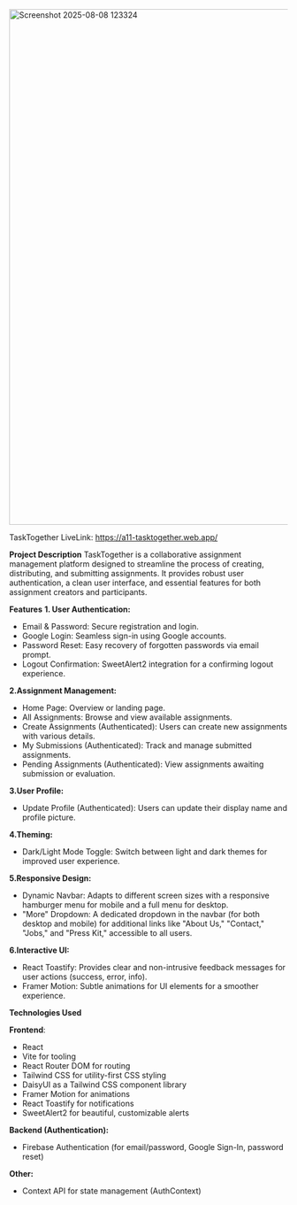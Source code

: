 <img width="1919" height="932" alt="Screenshot 2025-08-08 123324" src="https://github.com/user-attachments/assets/da8e540c-362d-45de-a65e-f62628fda3e9" />

TaskTogether
LiveLink: https://a11-tasktogether.web.app/

**Project Description**
TaskTogether is a collaborative assignment management platform designed to streamline the process of creating, distributing, and submitting assignments. It provides robust user authentication, a clean user interface, and essential features for both assignment creators and participants.

**Features**
**1. User Authentication:**
- Email & Password: Secure registration and login.
- Google Login: Seamless sign-in using Google accounts.
- Password Reset: Easy recovery of forgotten passwords via email prompt.
- Logout Confirmation: SweetAlert2 integration for a confirming logout experience.

**2.Assignment Management:**
- Home Page: Overview or landing page.
- All Assignments: Browse and view available assignments.
- Create Assignments (Authenticated): Users can create new assignments with various details.
- My Submissions (Authenticated): Track and manage submitted assignments.
- Pending Assignments (Authenticated): View assignments awaiting submission or evaluation.

**3.User Profile:**
- Update Profile (Authenticated): Users can update their display name and profile picture.
  
**4.Theming:**
- Dark/Light Mode Toggle: Switch between light and dark themes for improved user experience.
  
**5.Responsive Design:**
- Dynamic Navbar: Adapts to different screen sizes with a responsive hamburger menu for mobile and a full menu for desktop.
- "More" Dropdown: A dedicated dropdown in the navbar (for both desktop and mobile) for additional links like "About Us," "Contact," "Jobs," and "Press Kit," accessible to all users.
  
**6.Interactive UI:**
- React Toastify: Provides clear and non-intrusive feedback messages for user actions (success, error, info).
- Framer Motion: Subtle animations for UI elements for a smoother experience.

**Technologies Used**

**Frontend**:
- React
- Vite for tooling
- React Router DOM for routing
- Tailwind CSS for utility-first CSS styling
- DaisyUI as a Tailwind CSS component library
- Framer Motion for animations
- React Toastify for notifications
- SweetAlert2 for beautiful, customizable alerts
  
**Backend (Authentication):**
- Firebase Authentication (for email/password, Google Sign-In, password reset)
  
**Other:**
- Context API for state management (AuthContext)
